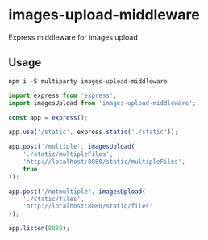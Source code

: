 # images-upload-middleware

Express middleware for images upload

## Usage

`npm i -S multiparty images-upload-middleware`

```javascript
import express from 'express';
import imagesUpload from 'images-upload-middleware';

const app = express();

app.use('/static', express.static('./static'));

app.post('/multiple', imagesUpload(
	'./static/multipleFiles',
	'http://localhost:8080/static/multipleFiles',
	true
));

app.post('/notmultiple', imagesUpload(
	'./static/files',
	'http://localhost:8080/static/files'
));

app.listen(8080);
```
